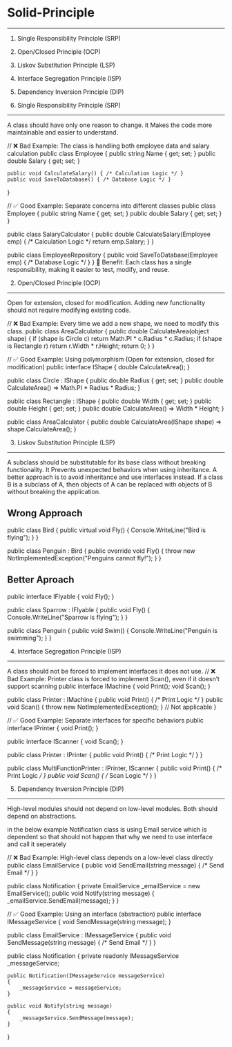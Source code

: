 # Solid-Principle
--------------------------------
1. Single Responsibility Principle (SRP)
2. Open/Closed Principle (OCP)
3. Liskov Substitution Principle (LSP)
4. Interface Segregation Principle (ISP)
5. Dependency Inversion Principle (DIP)

1. Single Responsibility Principle (SRP)
--------------------------------------------
A class should have only one reason to change.
it Makes the code more maintainable and easier to understand.

// ❌ Bad Example: The class is handling both employee data and salary calculation
public class Employee
{
    public string Name { get; set; }
    public double Salary { get; set; }

    public void CalculateSalary() { /* Calculation Logic */ }
    public void SaveToDatabase() { /* Database Logic */ }
}

// ✅ Good Example: Separate concerns into different classes
public class Employee
{
    public string Name { get; set; }
    public double Salary { get; set; }
}

public class SalaryCalculator
{
    public double CalculateSalary(Employee emp) { /* Calculation Logic */ return emp.Salary; }
}

public class EmployeeRepository
{
    public void SaveToDatabase(Employee emp) { /* Database Logic */ }
}
🔹 Benefit: Each class has a single responsibility, making it easier to test, modify, and reuse.


2. Open/Closed Principle (OCP)
---------------------------------------
 Open for extension, closed for modification.
 Adding new functionality should not require modifying existing code.

 // ❌ Bad Example: Every time we add a new shape, we need to modify this class.
public class AreaCalculator
{
    public double CalculateArea(object shape)
    {
        if (shape is Circle c) return Math.PI * c.Radius * c.Radius;
        if (shape is Rectangle r) return r.Width * r.Height;
        return 0;
    }
}

// ✅ Good Example: Using polymorphism (Open for extension, closed for modification)
public interface IShape
{
    double CalculateArea();
}

public class Circle : IShape
{
    public double Radius { get; set; }
    public double CalculateArea() => Math.PI * Radius * Radius;
}

public class Rectangle : IShape
{
    public double Width { get; set; }
    public double Height { get; set; }
    public double CalculateArea() => Width * Height;
}

public class AreaCalculator
{
    public double CalculateArea(IShape shape) => shape.CalculateArea();
}

3. Liskov Substitution Principle (LSP)
-------------------------------------
A subclass should be substitutable for its base class without breaking functionality.
It Prevents unexpected behaviors when using inheritance.
A better approach is to avoid inheritance and use interfaces instead.
 If a class B is a subclass of A, then objects of A can be replaced with objects of B without breaking the application.

Wrong Approach
-------------------------------
public class Bird
{
    public virtual void Fly()
    {
        Console.WriteLine("Bird is flying");
    }
}

public class Penguin : Bird
{
    public override void Fly()
    {
        throw new NotImplementedException("Penguins cannot fly!");
    }
}

Better Aproach
-----------------
public interface IFlyable
{
    void Fly();
}

public class Sparrow : IFlyable
{
    public void Fly()
    {
        Console.WriteLine("Sparrow is flying");
    }
}

public class Penguin
{
    public void Swim()
    {
        Console.WriteLine("Penguin is swimming");
    }
}

4. Interface Segregation Principle (ISP)
----------------------------------------------
A class should not be forced to implement interfaces it does not use.
// ❌ Bad Example: Printer class is forced to implement Scan(), even if it doesn’t support scanning
public interface IMachine
{
    void Print();
    void Scan();
}

public class Printer : IMachine
{
    public void Print() { /* Print Logic */ }
    public void Scan() { throw new NotImplementedException(); } // Not applicable
}

// ✅ Good Example: Separate interfaces for specific behaviors
public interface IPrinter
{
    void Print();
}

public interface IScanner
{
    void Scan();
}

public class Printer : IPrinter
{
    public void Print() { /* Print Logic */ }
}

public class MultiFunctionPrinter : IPrinter, IScanner
{
    public void Print() { /* Print Logic */ }
    public void Scan() { /* Scan Logic */ }
}

5. Dependency Inversion Principle (DIP)
----------------------------------------
High-level modules should not depend on low-level modules. Both should depend on abstractions.

in the below example Notification class is using Email service which is dependent so that should not happen that why we need to use interface and call it seperately

// ❌ Bad Example: High-level class depends on a low-level class directly
public class EmailService
{
    public void SendEmail(string message) { /* Send Email */ }
}

public class Notification
{
    private EmailService _emailService = new EmailService();
    public void Notify(string message) { _emailService.SendEmail(message); }
}

// ✅ Good Example: Using an interface (abstraction)
public interface IMessageService
{
    void SendMessage(string message);
}

public class EmailService : IMessageService
{
    public void SendMessage(string message) { /* Send Email */ }
}

public class Notification
{
    private readonly IMessageService _messageService;

    public Notification(IMessageService messageService)
    {
        _messageService = messageService;
    }

    public void Notify(string message)
    {
        _messageService.SendMessage(message);
    }
}



